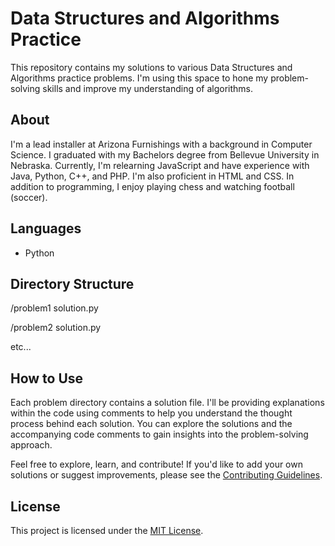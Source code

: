 # Data Structures and Algorithms Practice

This repository contains my solutions to various Data Structures and Algorithms practice problems. I'm using this space to hone my problem-solving skills and improve my understanding of algorithms.

## About

I'm a lead installer at Arizona Furnishings with a background in Computer Science. I graduated with my Bachelors degree from Bellevue University in Nebraska. Currently, I'm relearning JavaScript and have experience with Java, Python, C++, and PHP. I'm also proficient in HTML and CSS. In addition to programming, I enjoy playing chess and watching football (soccer).

## Languages

- Python

## Directory Structure

/problem1
solution.py

/problem2
solution.py

etc...

## How to Use

Each problem directory contains a solution file. I'll be providing explanations within the code using comments to help you understand the thought process behind each solution. You can explore the solutions and the accompanying code comments to gain insights into the problem-solving approach.

Feel free to explore, learn, and contribute! If you'd like to add your own solutions or suggest improvements, please see the [Contributing Guidelines](CONTRIBUTING.md).

## License

This project is licensed under the [MIT License](LICENSE).
